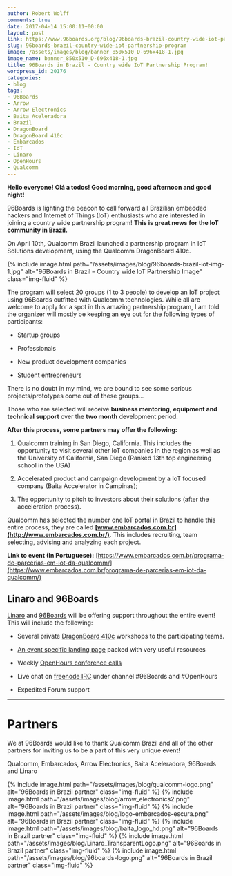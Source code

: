 ```yaml
---
author: Robert Wolff
comments: true
date: 2017-04-14 15:00:11+00:00
layout: post
link: https://www.96boards.org/blog/96boards-brazil-country-wide-iot-partnership-program/
slug: 96boards-brazil-country-wide-iot-partnership-program
image: /assets/images/blog/banner_850x510_D-696x418-1.jpg
image_name: banner_850x510_D-696x418-1.jpg
title: 96Boards in Brazil - Country wide IoT Partnership Program!
wordpress_id: 20176
categories:
- blog
tags:
- 96Boards
- Arrow
- Arrow Electronics
- Baita Aceleradora
- Brazil
- DragonBoard
- DragonBoard 410c
- Embarcados
- IoT
- Linaro
- OpenHours
- Qualcomm
---
```


**Hello everyone! Olá a todos! Good morning, good afternoon and good night!**

96Boards is lighting the beacon to call forward all Brazilian embedded hackers and Internet of Things (IoT) enthusiasts who are interested in joining a country wide partnership program! **This is great news for the IoT community in Brazil.**

On April 10th, Qualcomm Brazil launched a partnership program in IoT Solutions development, using the Qualcomm DragonBoard 410c.

{% include image.html path="/assets/images/blog/96boards-brazil-iot-img-1.jpg" alt="96Boards in Brazil – Country wide IoT Partnership Image" class="img-fluid" %}


The program will select 20 groups (1 to 3 people) to develop an IoT project using 96Boards outfitted with Qualcomm technologies. While all are welcome to apply for a spot in this amazing partnership program, I am told the organizer will mostly be keeping an eye out for the following types of participants:




  * Startup groups


  * Professionals


  * New product development companies


  * Student entrepreneurs


There is no doubt in my mind, we are bound to see some serious projects/prototypes come out of these groups...

Those who are selected will receive **business mentoring**, **equipment and technical support** over the **two month** development period.

**After this process, some partners may offer the following:**




  1. Qualcomm training in San Diego, California. This includes the opportunity to visit several other IoT companies in the region as well as the University of California, San Diego (Ranked 13th top engineering school in the USA)


  2. Accelerated product and campaign development by a IoT focused company (Baita Accelerator in Campinas);


  3. The opportunity to pitch to investors about their solutions (after the acceleration process).


Qualcomm has selected the number one IoT portal in Brazil to handle this entire process, they are called **[www.embarcados.com.br](http://www.embarcados.com.br/)**. This includes recruiting, team selecting, advising and analyzing each project.

**Link to event (In Portuguese):** [https://www.embarcados.com.br/programa-de-parcerias-em-iot-da-qualcomm/](https://www.embarcados.com.br/programa-de-parcerias-em-iot-da-qualcomm/)


## Linaro and 96Boards


[Linaro](https://www.linaro.org/) and [96Boards](/) will be offering support throughout the entire event! This will include the following:




  * Several private [DragonBoard 410c](/product/dragonboard410c/) workshops to the participating teams.


  * [An event specific landing page](/go/db410c-partnership-brazil/) packed with very useful resources


  * Weekly [OpenHours conference calls](/openhours/)


  * Live chat on [freenode IRC](https://webchat.freenode.net/) under channel #96Boards and #OpenHours


  * Expedited Forum support





* * *





# **Partners**


We at 96Boards would like to thank Qualcomm Brazil and all of the other partners for inviting us to be a part of this very unique event!

Qualcomm, Embarcados, Arrow Electronics, Baita Aceleradora, 96Boards and Linaro

{% include image.html path="/assets/images/blog/qualcomm-logo.png" alt="96Boards in Brazil partner" class="img-fluid" %}
{% include image.html path="/assets/images/blog/arrow_electronics2.png" alt="96Boards in Brazil partner" class="img-fluid" %}
{% include image.html path="/assets/images/blog/logo-embarcados-escura.png" alt="96Boards in Brazil partner" class="img-fluid" %}
{% include image.html path="/assets/images/blog/baita_logo_hd.png" alt="96Boards in Brazil partner" class="img-fluid" %}
{% include image.html path="/assets/images/blog/Linaro_TransparentLogo.png" alt="96Boards in Brazil partner" class="img-fluid" %}
{% include image.html path="/assets/images/blog/96boards-logo.png" alt="96Boards in Brazil partner" class="img-fluid" %}
